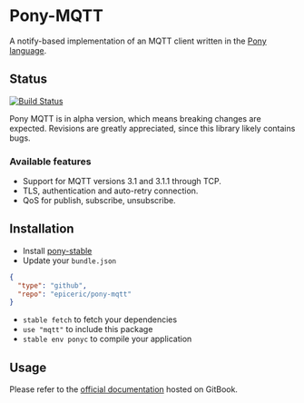 # Pony-MQTT

A notify-based implementation of an MQTT client written in the [Pony language](https://www.ponylang.org/).

## Status

[![Build Status](https://travis-ci.org/EpicEric/pony-mqtt.svg?branch=master)](https://travis-ci.org/EpicEric/pony-mqtt)

Pony MQTT is in alpha version, which means breaking changes are expected. Revisions are greatly appreciated, since this library likely contains bugs.

### Available features

* Support for MQTT versions 3.1 and 3.1.1 through TCP.
* TLS, authentication and auto-retry connection.
* QoS for publish, subscribe, unsubscribe.

## Installation

* Install [pony-stable](https://github.com/ponylang/pony-stable)
* Update your `bundle.json`

```json
{ 
  "type": "github",
  "repo": "epiceric/pony-mqtt"
}
```

* `stable fetch` to fetch your dependencies
* `use "mqtt"` to include this package
* `stable env ponyc` to compile your application

## Usage

Please refer to the [official documentation](https://epiceric.gitbooks.io/pony-mqtt/) hosted on GitBook.
